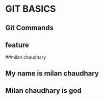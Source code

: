 # GIT BASICS

## Git Commands

## feature

##milan chaudhary

## My name is milan chaudhary

## Milan chaudhary is god
